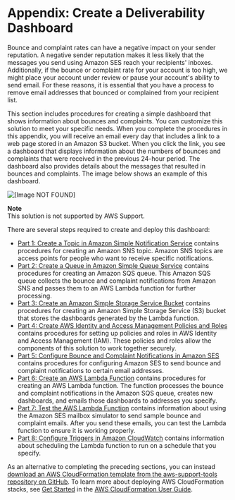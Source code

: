 # Appendix: Create a Deliverability Dashboard<a name="bouncecomplaintdashboard"></a>

Bounce and complaint rates can have a negative impact on your sender reputation\. A negative sender reputation makes it less likely that the messages you send using Amazon SES reach your recipients' inboxes\. Additionally, if the bounce or complaint rate for your account is too high, we might place your account under review or pause your account's ability to send email\. For these reasons, it is essential that you have a process to remove email addresses that bounced or complained from your recipient list\. 

This section includes procedures for creating a simple dashboard that shows information about bounces and complaints\. You can customize this solution to meet your specific needs\. When you complete the procedures in this appendix, you will receive an email every day that includes a link to a web page stored in an Amazon S3 bucket\. When you click the link, you see a dashboard that displays information about the numbers of bounces and complaints that were received in the previous 24\-hour period\. The dashboard also provides details about the messages that resulted in bounces and complaints\. The image below shows an example of this dashboard\.

![\[Image NOT FOUND\]](http://docs.aws.amazon.com/ses/latest/DeveloperGuide/images/appendix_bounce_complaint_dashboard.png)

**Note**  
 This solution is not supported by AWS Support\.

There are several steps required to create and deploy this dashboard:
+ [Part 1: Create a Topic in Amazon Simple Notification Service](dashboardcreateSNStopic.md) contains procedures for creating an Amazon SNS topic\. Amazon SNS topics are access points for people who want to receive specific notifications\.
+ [Part 2: Create a Queue in Amazon Simple Queue Service](dashboardcreateSQSqueue.md) contains procedures for creating an Amazon SQS queue\. This Amazon SQS queue collects the bounce and complaint notifications from Amazon SNS and passes them to an AWS Lambda function for further processing\.
+ [Part 3: Create an Amazon Simple Storage Service Bucket](dashboardcreateS3bucket.md) contains procedures for creating an Amazon Simple Storage Service \(S3\) bucket that stores the dashboards generated by the Lambda function\.
+ [Part 4: Create AWS Identity and Access Management Policies and Roles](dashboardconfigureIAM.md) contains procedures for setting up policies and roles in AWS Identity and Access Management \(IAM\)\. These policies and roles allow the components of this solution to work together securely\.
+ [Part 5: Configure Bounce and Complaint Notifications in Amazon SES](dashboardconfigureSESnotifications.md) contains procedures for configuring Amazon SES to send bounce and complaint notifications to certain email addresses\.
+ [Part 6: Create an AWS Lambda Function](dashboardcreatelambdafunction.md) contains procedures for creating an AWS Lambda function\. The function processes the bounce and complaint notifications in the Amazon SQS queue, creates new dashboards, and emails those dashboards to addresses you specify\.
+ [Part 7: Test the AWS Lambda Function](dashboardtestlambdafunction.md) contains information about using the Amazon SES mailbox simulator to send sample bounce and complaint emails\. After you send these emails, you can test the Lambda function to ensure it is working properly\.
+ [Part 8: Configure Triggers in Amazon CloudWatch](dashboardtriggercloudwatch.md) contains information about scheduling the Lambda function to run on a schedule that you specify\.

As an alternative to completing the preceding sections, you can instead [download an AWS CloudFormation template from the aws\-support\-tools repository on GitHub](https://raw.githubusercontent.com/awslabs/aws-support-tools/master/SES/SESReports/ses-reports.yaml)\. To learn more about deploying AWS CloudFormation stacks, see [Get Started](https://docs.aws.amazon.com/AWSCloudFormation/latest/UserGuide//GettingStarted.Walkthrough.html) in the [AWS CloudFormation User Guide](https://docs.aws.amazon.com/AWSCloudFormation/latest/UserGuide/)\.